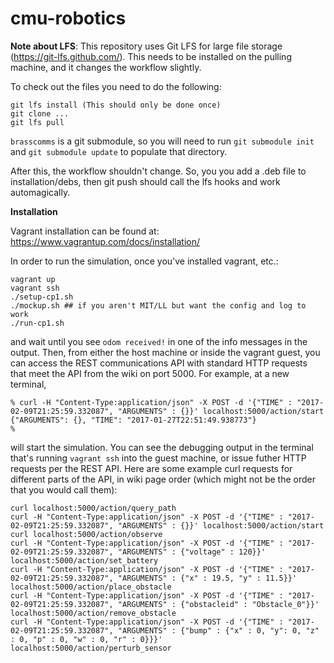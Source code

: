 cmu-robotics
============

**Note about LFS**: This repository uses Git LFS for large file storage (https://git-lfs.github.com/). 
This needs to be installed on the pulling machine, and it changes the workflow slightly.

To check out the files you need to do the following:
```
git lfs install (This should only be done once)
git clone ...
git lfs pull
```

`brasscomms` is a git submodule, so you will need to run `git submodule init` and `git submodule update` to populate that directory.

After this, the workflow shouldn't change. So, you you add a .deb file to
installation/debs, then git push should call the lfs hooks and work automagically.

**Installation**

Vagrant installation can be found at: https://www.vagrantup.com/docs/installation/

In order to run the simulation, once you've installed vagrant, etc.:

```
vagrant up
vagrant ssh
./setup-cp1.sh
./mockup.sh ## if you aren't MIT/LL but want the config and log to work
./run-cp1.sh
```

and wait until you see `odom received!` in one of the info messages in the
output. Then, from either the host machine or inside the vagrant guest,
you can access the REST communications API with standard HTTP requests that
meet the API from the wiki on port 5000. For example, at a new terminal,

```
% curl -H "Content-Type:application/json" -X POST -d '{"TIME" : "2017-02-09T21:25:59.332087", "ARGUMENTS" : {}}' localhost:5000/action/start
{"ARGUMENTS": {}, "TIME": "2017-01-27T22:51:49.938773"}
%
```

will start the simulation. You can see the debugging output in the terminal
that's running `vagrant ssh` into the guest machine, or issue futher HTTP
requests per the REST API. Here are some example curl requests for different
parts of the API, in wiki page order (which might not be the order that you
would call them):

```
curl localhost:5000/action/query_path
curl -H "Content-Type:application/json" -X POST -d '{"TIME" : "2017-02-09T21:25:59.332087", "ARGUMENTS" : {}}' localhost:5000/action/start
curl localhost:5000/action/observe
curl -H "Content-Type:application/json" -X POST -d '{"TIME" : "2017-02-09T21:25:59.332087", "ARGUMENTS" : {"voltage" : 120}}' localhost:5000/action/set_battery
curl -H "Content-Type:application/json" -X POST -d '{"TIME" : "2017-02-09T21:25:59.332087", "ARGUMENTS" : {"x" : 19.5, "y" : 11.5}}' localhost:5000/action/place_obstacle
curl -H "Content-Type:application/json" -X POST -d '{"TIME" : "2017-02-09T21:25:59.332087", "ARGUMENTS" : {"obstacleid" : "Obstacle_0"}}' localhost:5000/action/remove_obstacle
curl -H "Content-Type:application/json" -X POST -d '{"TIME" : "2017-02-09T21:25:59.332087", "ARGUMENTS" : {"bump" : {"x" : 0, "y": 0, "z" : 0, "p" : 0, "w" : 0, "r" : 0}}}' localhost:5000/action/perturb_sensor
```
